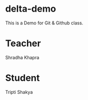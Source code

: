 # delta-demo
This is a Demo for Git &amp; Github class.

# Teacher
Shradha Khapra

# Student
Tripti Shakya
